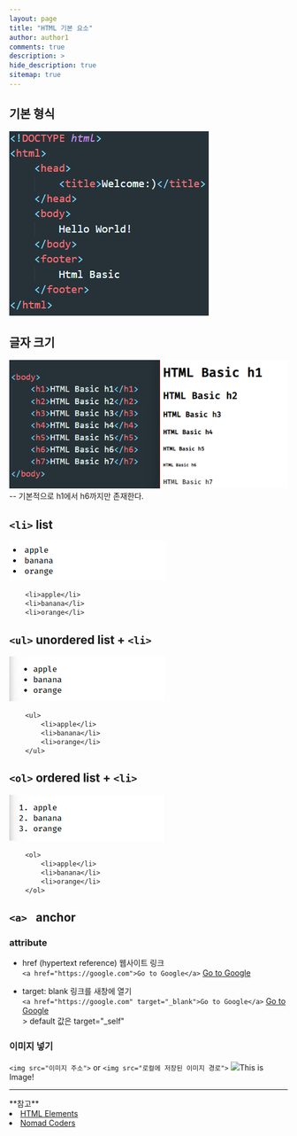 ```yaml
---
layout: page
title: "HTML 기본 요소"
author: author1
comments: true
description: >
hide_description: true
sitemap: true
---
```

## 기본 형식<br>
![image description](/assets\study\html&css\기본형식.png)

## 글자 크기<br>
![image description](/assets\study\html&css\글씨크기.png)<br>
-- 기본적으로 h1에서 h6까지만 존재한다.


## `<li>` list<br>
![image description](/assets\study\html&css\/li.png)
``` 
    <li>apple</li>
    <li>banana</li>
    <li>orange</li> 
```

## `<ul>` unordered list + `<li>`<br>
![image description](/assets\study\html&css\/ul.png)
``` 
    <ul>
        <li>apple</li>
        <li>banana</li>
        <li>orange</li> 
    </ul>
```

## `<ol>` ordered list + `<li>`<br>
![image description](/assets\study\html&css\ol.png)
``` 
    <ol>
        <li>apple</li>
        <li>banana</li>
        <li>orange</li> 
    </ol>
```

## `<a> ` anchor<br>

### attribute
- href (hypertext reference) 웹사이트 링크<br>
`<a href="https://google.com">Go to Google</a>`
<a href="https://google.com">Go to Google</a><br>

- target: blank 링크를 새창에 열기<br>
`<a href="https://google.com" target="_blank">Go to Google</a>`
<a href="https://google.com" target="_blank">Go to Google</a><br>
        > default 값은 target="_self"<br>
### 이미지 넣기
`<img src="이미지 주소">` or `<img src="로컬에 저장된 이미지 경로">`
<img src="https://images.unsplash.com/flagged/photo-1569144654912-5f146d08b98b?ixlib=rb-1.2.1&ixid=MnwxMjA3fDB8MHxwaG90by1wYWdlfHx8fGVufDB8fHx8&auto=format&fit=crop&w=1170&q=80">This is Image!

<hr>
**참고** 
<li><a target="_blank" href="https://developer.mozilla.org/ko/docs/Web/HTML/Element">HTML Elements</a></li>
<li><a target="_blank" href="https://nomadcoders.co/?gclid=CjwKCAjw2f-VBhAsEiwAO4lNeGxUb10hQEsnXWufl6NE_TMbZVomtR59HvzfaaYKAIONyRIsWAW8QxoCRK0QAvD_BwE">Nomad Coders</a></li>